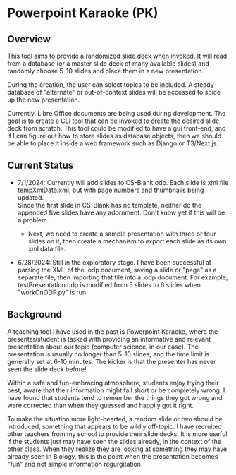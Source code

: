 # Powerpoint Karaoke (PK)

## Overview

This tool aims to provide a randomized slide deck when invoked.  It will read from a 
database (or a master slide deck of many available slides) and randomly choose
5-10 slides and place them in a new presentation.

During the creation, the user can select topics to be included.  A steady database
of "alternate" or out-of-context slides will be accessed to spice up the new
presentation.

Currently, Libre Office documents are being used during development.  The goal is to 
create a CLI tool that can be invoked to create the desired slide deck from scratch. This
tool could be modified to have a gui front-end, and if I can figure out how to
store slides as database objects, then we should be able to place it inside a
web framework such as Django or T3/Next.js.

## Current Status

- 7/1/2024: Currently will add slides to CS-Blank.odp. Each slide is xml
file tempXmlData.xml, but with page numbers and thumbnails being updated.  
Since the first slide in CS-Blank has no template, neither do the appended five
slides have any adornment. Don't know yet if this will be a problem.

  - Next, we need to create a sample presentation with
three or four slides on it, then create a mechanism to export each slide as its
own xml data file.  

- 6/28/2024: Still in the exploratory stage.  I have been successful at parsing the XML 
of the .odp document, saving a slide or "page" as a separate file, then importing that 
file into a .odp document.  For example, testPresentation.odp is modified from 5 slides 
to 6 slides when "workOnODP.py" is run.

## Background

A teaching tool I have used in the past is Powerpoint Karaoke, where
the presenter/student is tasked with providing an informative and relevant presentation
about our topic (computer science, in our case).  The presentation is usually no longer
than 5-10 slides, and the time limit is generally set at 6-10 minutes.  The
kicker is that the presenter has never seen the slide deck before!

Within a safe and fun-embracing atmosphere, students enjoy trying their best, aware that
their information might fall short or be completely wrong.  I have found that students
tend to remember the things they got wrong and were corrected than when they guessed and
happily got it right.

To make the situation more light-hearted, a random slide or two should be introduced, something
that appears to be wildly off-topic.  I have recruited other teachers from my school to provide
their slide decks.  It is more useful if the students just may have seen the slides
already, in the context of the other class.  When they realize they are looking at
something they may have already seen in Biology, this is the point when the presentation
becomes "fun" and not simple information regurgitation. 
